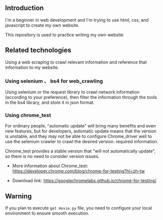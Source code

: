 ## Introduction
I'm a beginner in web development and I'm trying to use html, css, and javascript to create my own website.

This repository is used to practice writing my own website.

## Related technologies
Using a web scraping to crawl relevant information and reference that information to my website.

### Using selenium 、 bs4 for web_crawling
Using selenium or the request library to crawl network information (according to your preference), then filter the information through the tools in the bs4 library, and store it in json format.


### Using chrome_test
For ordinary people, "automatic update" will bring many benefits and even new features, but for developers, automatic update means that the version is unstable, and they may not be able to configure Chrome_driver well to use the selenium crawler to crawl the desired version. required information.

Chrome_test provides a stable version that "will not automatically update", so there is no need to consider version issues.

- More information about Chrome_test: https://developer.chrome.com/blog/chrome-for-testing?hl=zh-tw

- Download link: https://googlechromelabs.github.io/chrome-for-testing/


## Warning
If you plan to execute `get movie.py` file, you need to configure your local environment to ensure smooth execution.